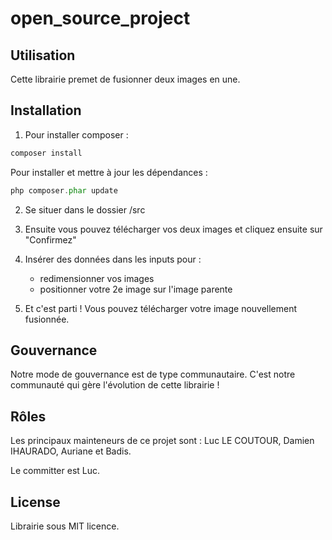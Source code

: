 # open_source_project

## Utilisation
Cette librairie premet de fusionner deux images en une.

## Installation

1. Pour installer composer :
````php 
composer install 
````
Pour installer et mettre à jour les dépendances :
````php 
php composer.phar update
````

2. Se situer dans le dossier /src

3. Ensuite vous pouvez télécharger vos deux images et cliquez ensuite sur "Confirmez"

4. Insérer des données dans les inputs pour :
    - redimensionner vos images
    - positionner votre 2e image sur l'image parente

5. Et c'est parti ! Vous pouvez télécharger votre image nouvellement fusionnée.

## Gouvernance
Notre mode de gouvernance est de type communautaire. C'est notre communauté qui gère l'évolution de cette librairie ! 

## Rôles
Les principaux mainteneurs de ce projet sont :
Luc LE COUTOUR, Damien IHAURADO, Auriane et Badis.

Le committer est Luc.

## License 
Librairie sous MIT licence.



